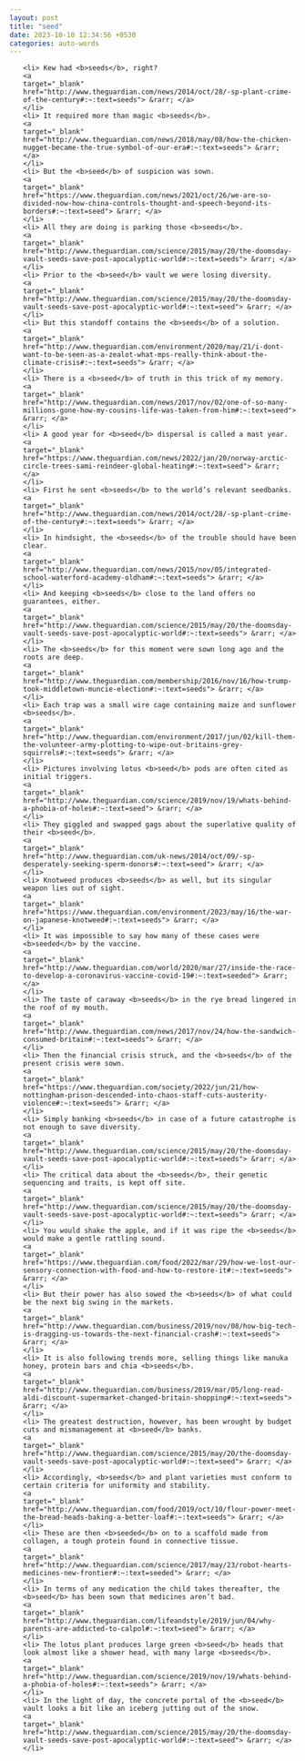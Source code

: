 ```yaml
---
layout: post
title: "seed"
date: 2023-10-10 12:34:56 +0530
categories: auto-words
---
```

<ol>

    <li> Kew had <b>seeds</b>, right?
    <a 
    target="_blank" 
    href="http://www.theguardian.com/news/2014/oct/28/-sp-plant-crime-of-the-century#:~:text=seeds"> &rarr; </a>
    </li>
    <li> It required more than magic <b>seeds</b>.
    <a 
    target="_blank" 
    href="http://www.theguardian.com/news/2018/may/08/how-the-chicken-nugget-became-the-true-symbol-of-our-era#:~:text=seeds"> &rarr; </a>
    </li>
    <li> But the <b>seed</b> of suspicion was sown.
    <a 
    target="_blank" 
    href="https://www.theguardian.com/news/2021/oct/26/we-are-so-divided-now-how-china-controls-thought-and-speech-beyond-its-borders#:~:text=seed"> &rarr; </a>
    </li>
    <li> All they are doing is parking those <b>seeds</b>.
    <a 
    target="_blank" 
    href="http://www.theguardian.com/science/2015/may/20/the-doomsday-vault-seeds-save-post-apocalyptic-world#:~:text=seeds"> &rarr; </a>
    </li>
    <li> Prior to the <b>seed</b> vault we were losing diversity.
    <a 
    target="_blank" 
    href="http://www.theguardian.com/science/2015/may/20/the-doomsday-vault-seeds-save-post-apocalyptic-world#:~:text=seed"> &rarr; </a>
    </li>
    <li> But this standoff contains the <b>seeds</b> of a solution.
    <a 
    target="_blank" 
    href="http://www.theguardian.com/environment/2020/may/21/i-dont-want-to-be-seen-as-a-zealot-what-mps-really-think-about-the-climate-crisis#:~:text=seeds"> &rarr; </a>
    </li>
    <li> There is a <b>seed</b> of truth in this trick of my memory.
    <a 
    target="_blank" 
    href="http://www.theguardian.com/news/2017/nov/02/one-of-so-many-millions-gone-how-my-cousins-life-was-taken-from-him#:~:text=seed"> &rarr; </a>
    </li>
    <li> A good year for <b>seed</b> dispersal is called a mast year.
    <a 
    target="_blank" 
    href="https://www.theguardian.com/news/2022/jan/20/norway-arctic-circle-trees-sami-reindeer-global-heating#:~:text=seed"> &rarr; </a>
    </li>
    <li> First he sent <b>seeds</b> to the world’s relevant seedbanks.
    <a 
    target="_blank" 
    href="http://www.theguardian.com/news/2014/oct/28/-sp-plant-crime-of-the-century#:~:text=seeds"> &rarr; </a>
    </li>
    <li> In hindsight, the <b>seeds</b> of the trouble should have been clear.
    <a 
    target="_blank" 
    href="http://www.theguardian.com/news/2015/nov/05/integrated-school-waterford-academy-oldham#:~:text=seeds"> &rarr; </a>
    </li>
    <li> And keeping <b>seeds</b> close to the land offers no guarantees, either.
    <a 
    target="_blank" 
    href="http://www.theguardian.com/science/2015/may/20/the-doomsday-vault-seeds-save-post-apocalyptic-world#:~:text=seeds"> &rarr; </a>
    </li>
    <li> The <b>seeds</b> for this moment were sown long ago and the roots are deep.
    <a 
    target="_blank" 
    href="http://www.theguardian.com/membership/2016/nov/16/how-trump-took-middletown-muncie-election#:~:text=seeds"> &rarr; </a>
    </li>
    <li> Each trap was a small wire cage containing maize and sunflower <b>seeds</b>.
    <a 
    target="_blank" 
    href="http://www.theguardian.com/environment/2017/jun/02/kill-them-the-volunteer-army-plotting-to-wipe-out-britains-grey-squirrels#:~:text=seeds"> &rarr; </a>
    </li>
    <li> Pictures involving lotus <b>seed</b> pods are often cited as initial triggers.
    <a 
    target="_blank" 
    href="http://www.theguardian.com/science/2019/nov/19/whats-behind-a-phobia-of-holes#:~:text=seed"> &rarr; </a>
    </li>
    <li> They giggled and swapped gags about the superlative quality of their <b>seed</b>.
    <a 
    target="_blank" 
    href="http://www.theguardian.com/uk-news/2014/oct/09/-sp-desperately-seeking-sperm-donors#:~:text=seed"> &rarr; </a>
    </li>
    <li> Knotweed produces <b>seeds</b> as well, but its singular weapon lies out of sight.
    <a 
    target="_blank" 
    href="https://www.theguardian.com/environment/2023/may/16/the-war-on-japanese-knotweed#:~:text=seeds"> &rarr; </a>
    </li>
    <li> It was impossible to say how many of these cases were <b>seeded</b> by the vaccine.
    <a 
    target="_blank" 
    href="http://www.theguardian.com/world/2020/mar/27/inside-the-race-to-develop-a-coronavirus-vaccine-covid-19#:~:text=seeded"> &rarr; </a>
    </li>
    <li> The taste of caraway <b>seeds</b> in the rye bread lingered in the roof of my mouth.
    <a 
    target="_blank" 
    href="http://www.theguardian.com/news/2017/nov/24/how-the-sandwich-consumed-britain#:~:text=seeds"> &rarr; </a>
    </li>
    <li> Then the financial crisis struck, and the <b>seeds</b> of the present crisis were sown.
    <a 
    target="_blank" 
    href="https://www.theguardian.com/society/2022/jun/21/how-nottingham-prison-descended-into-chaos-staff-cuts-austerity-violence#:~:text=seeds"> &rarr; </a>
    </li>
    <li> Simply banking <b>seeds</b> in case of a future catastrophe is not enough to save diversity.
    <a 
    target="_blank" 
    href="http://www.theguardian.com/science/2015/may/20/the-doomsday-vault-seeds-save-post-apocalyptic-world#:~:text=seeds"> &rarr; </a>
    </li>
    <li> The critical data about the <b>seeds</b>, their genetic sequencing and traits, is kept off site.
    <a 
    target="_blank" 
    href="http://www.theguardian.com/science/2015/may/20/the-doomsday-vault-seeds-save-post-apocalyptic-world#:~:text=seeds"> &rarr; </a>
    </li>
    <li> You would shake the apple, and if it was ripe the <b>seeds</b> would make a gentle rattling sound.
    <a 
    target="_blank" 
    href="https://www.theguardian.com/food/2022/mar/29/how-we-lost-our-sensory-connection-with-food-and-how-to-restore-it#:~:text=seeds"> &rarr; </a>
    </li>
    <li> But their power has also sowed the <b>seeds</b> of what could be the next big swing in the markets.
    <a 
    target="_blank" 
    href="http://www.theguardian.com/business/2019/nov/08/how-big-tech-is-dragging-us-towards-the-next-financial-crash#:~:text=seeds"> &rarr; </a>
    </li>
    <li> It is also following trends more, selling things like manuka honey, protein bars and chia <b>seeds</b>.
    <a 
    target="_blank" 
    href="http://www.theguardian.com/business/2019/mar/05/long-read-aldi-discount-supermarket-changed-britain-shopping#:~:text=seeds"> &rarr; </a>
    </li>
    <li> The greatest destruction, however, has been wrought by budget cuts and mismanagement at <b>seed</b> banks.
    <a 
    target="_blank" 
    href="http://www.theguardian.com/science/2015/may/20/the-doomsday-vault-seeds-save-post-apocalyptic-world#:~:text=seed"> &rarr; </a>
    </li>
    <li> Accordingly, <b>seeds</b> and plant varieties must conform to certain criteria for uniformity and stability.
    <a 
    target="_blank" 
    href="http://www.theguardian.com/food/2019/oct/10/flour-power-meet-the-bread-heads-baking-a-better-loaf#:~:text=seeds"> &rarr; </a>
    </li>
    <li> These are then <b>seeded</b> on to a scaffold made from collagen, a tough protein found in connective tissue.
    <a 
    target="_blank" 
    href="http://www.theguardian.com/science/2017/may/23/robot-hearts-medicines-new-frontier#:~:text=seeded"> &rarr; </a>
    </li>
    <li> In terms of any medication the child takes thereafter, the <b>seed</b> has been sown that medicines aren’t bad.
    <a 
    target="_blank" 
    href="http://www.theguardian.com/lifeandstyle/2019/jun/04/why-parents-are-addicted-to-calpol#:~:text=seed"> &rarr; </a>
    </li>
    <li> The lotus plant produces large green <b>seed</b> heads that look almost like a shower head, with many large <b>seeds</b>.
    <a 
    target="_blank" 
    href="http://www.theguardian.com/science/2019/nov/19/whats-behind-a-phobia-of-holes#:~:text=seeds"> &rarr; </a>
    </li>
    <li> In the light of day, the concrete portal of the <b>seed</b> vault looks a bit like an iceberg jutting out of the snow.
    <a 
    target="_blank" 
    href="http://www.theguardian.com/science/2015/may/20/the-doomsday-vault-seeds-save-post-apocalyptic-world#:~:text=seed"> &rarr; </a>
    </li>